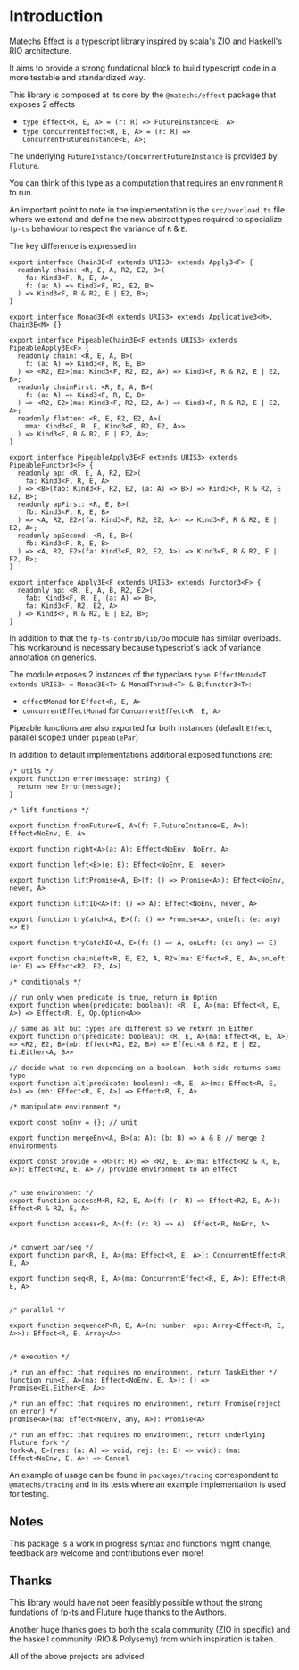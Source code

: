 # Introduction
Matechs Effect is a typescript library inspired by scala's ZIO and Haskell's RIO architecture.

It aims to provide a strong fundational block to build typescript code in a more testable and standardized way.

This library is composed at its core by the `@matechs/effect` package that exposes 2 effects 
- `type Effect<R, E, A> = (r: R) => FutureInstance<E, A>`
- `type ConcurrentEffect<R, E, A> = (r: R) => ConcurrentFutureInstance<E, A>;`

The underlying `FutureInstance/ConcurrentFutureInstance` is provided by `Fluture`.

You can think of this type as a computation that requires an environment `R` to run.

An important point to note in the implementation is the `src/overload.ts` file where we extend and define the new abstract types required to specialize `fp-ts` behaviour to respect the variance of `R` & `E`.

The key difference is expressed in:
```
export interface Chain3E<F extends URIS3> extends Apply3<F> {
  readonly chain: <R, E, A, R2, E2, B>(
    fa: Kind3<F, R, E, A>,
    f: (a: A) => Kind3<F, R2, E2, B>
  ) => Kind3<F, R & R2, E | E2, B>;
}

export interface Monad3E<M extends URIS3> extends Applicative3<M>, Chain3E<M> {}

export interface PipeableChain3E<F extends URIS3> extends PipeableApply3E<F> {
  readonly chain: <R, E, A, B>(
    f: (a: A) => Kind3<F, R, E, B>
  ) => <R2, E2>(ma: Kind3<F, R2, E2, A>) => Kind3<F, R & R2, E | E2, B>;
  readonly chainFirst: <R, E, A, B>(
    f: (a: A) => Kind3<F, R, E, B>
  ) => <R2, E2>(ma: Kind3<F, R2, E2, A>) => Kind3<F, R & R2, E | E2, A>;
  readonly flatten: <R, E, R2, E2, A>(
    mma: Kind3<F, R, E, Kind3<F, R2, E2, A>>
  ) => Kind3<F, R & R2, E | E2, A>;
}

export interface PipeableApply3E<F extends URIS3> extends PipeableFunctor3<F> {
  readonly ap: <R, E, A, R2, E2>(
    fa: Kind3<F, R, E, A>
  ) => <B>(fab: Kind3<F, R2, E2, (a: A) => B>) => Kind3<F, R & R2, E | E2, B>;
  readonly apFirst: <R, E, B>(
    fb: Kind3<F, R, E, B>
  ) => <A, R2, E2>(fa: Kind3<F, R2, E2, A>) => Kind3<F, R & R2, E | E2, A>;
  readonly apSecond: <R, E, B>(
    fb: Kind3<F, R, E, B>
  ) => <A, R2, E2>(fa: Kind3<F, R2, E2, A>) => Kind3<F, R & R2, E | E2, B>;
}

export interface Apply3E<F extends URIS3> extends Functor3<F> {
  readonly ap: <R, E, A, B, R2, E2>(
    fab: Kind3<F, R, E, (a: A) => B>,
    fa: Kind3<F, R2, E2, A>
  ) => Kind3<F, R & R2, E | E2, B>;
}
```

In addition to that the `fp-ts-contrib/lib/Do` module has similar overloads. This workaround is necessary because typescript's lack of variance annotation on generics.

The module exposes 2 instances of the typeclass `type EffectMonad<T extends URIS3> = Monad3E<T> & MonadThrow3<T> & Bifunctor3<T>`:
- `effectMonad` for `Effect<R, E, A>`
- `concurrentEffectMonad` for `ConcurrentEffect<R, E, A>`

Pipeable functions are also exported for both instances (default `Effect`, parallel scoped under `pipeablePar`)

In addition to default implementations additional exposed functions are:
```
/* utils */
export function error(message: string) {
  return new Error(message);
}

/* lift functions */

export function fromFuture<E, A>(f: F.FutureInstance<E, A>): Effect<NoEnv, E, A>

export function right<A>(a: A): Effect<NoEnv, NoErr, A>

export function left<E>(e: E): Effect<NoEnv, E, never>

export function liftPromise<A, E>(f: () => Promise<A>): Effect<NoEnv, never, A>

export function liftIO<A>(f: () => A): Effect<NoEnv, never, A>

export function tryCatch<A, E>(f: () => Promise<A>, onLeft: (e: any) => E)

export function tryCatchIO<A, E>(f: () => A, onLeft: (e: any) => E)

export function chainLeft<R, E, E2, A, R2>(ma: Effect<R, E, A>,onLeft: (e: E) => Effect<R2, E2, A>)

/* conditionals */

// run only when predicate is true, return in Option
export function when(predicate: boolean): <R, E, A>(ma: Effect<R, E, A>) => Effect<R, E, Op.Option<A>>

// same as alt but types are different so we return in Either
export function or(predicate: boolean): <R, E, A>(ma: Effect<R, E, A>) => <R2, E2, B>(mb: Effect<R2, E2, B>) => Effect<R & R2, E | E2, Ei.Either<A, B>>

// decide what to run depending on a boolean, both side returns same type
export function alt(predicate: boolean): <R, E, A>(ma: Effect<R, E, A>) => (mb: Effect<R, E, A>) => Effect<R, E, A>

/* manipulate environment */

export const noEnv = {}; // unit

export function mergeEnv<A, B>(a: A): (b: B) => A & B // merge 2 environments

export const provide = <R>(r: R) => <R2, E, A>(ma: Effect<R2 & R, E, A>): Effect<R2, E, A> // provide environment to an effect


/* use environment */
export function accessM<R, R2, E, A>(f: (r: R) => Effect<R2, E, A>): Effect<R & R2, E, A>

export function access<R, A>(f: (r: R) => A): Effect<R, NoErr, A>


/* convert par/seq */
export function par<R, E, A>(ma: Effect<R, E, A>): ConcurrentEffect<R, E, A>

export function seq<R, E, A>(ma: ConcurrentEffect<R, E, A>): Effect<R, E, A>


/* parallel */

export function sequenceP<R, E, A>(n: number, ops: Array<Effect<R, E, A>>): Effect<R, E, Array<A>>


/* execution */

/* run an effect that requires no environment, return TaskEither */
function run<E, A>(ma: Effect<NoEnv, E, A>): () => Promise<Ei.Either<E, A>>

/* run an effect that requires no environment, return Promise(reject on error) */
promise<A>(ma: Effect<NoEnv, any, A>): Promise<A>

/* run an effect that requires no environment, return underlying Fluture fork */
fork<A, E>(res: (a: A) => void, rej: (e: E) => void): (ma: Effect<NoEnv, E, A>) => Cancel
``` 

An example of usage can be found in `packages/tracing` correspondent to `@matechs/tracing` and in its tests where an example implementation is used for testing.

## Notes
This package is a work in progress syntax and functions might change, feedback are welcome and contributions even more!

## Thanks
This library would have not been feasibly possible without the strong fundations of [fp-ts](https://github.com/gcanti/fp-ts) and [Fluture](https://github.com/fluture-js/Fluture) huge thanks to the Authors.

Another huge thanks goes to both the scala community (ZIO in specific) and the haskell community (RIO & Polysemy) from which inspiration is taken.

All of the above projects are advised!